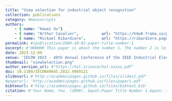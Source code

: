 ```yaml
---
title: "View selection for industrial object recognition"
collection: publications
category: #manuscripts
authors:
    - { name: "Kewei Xu"}
    - { name: "Arthur Cavalier",          url: "https://h4w0.frama.io/pages/"}
    - { name: "Mickael Ribardiere",       url: "https://ribardiere.pages.xlim.fr/" }
permalink: #/publication/2009-10-01-paper-title-number-1
excerpt: #'HHHHHH This paper is about the number 1. The number 2 is left for future work.'
date: 2023-12-09
venue: 'IECON 2023 - 48th Annual Conference of the IEEE Industrial Electronics Society'
thumbnail: "viewSelection.png"
author_version_url: #"https://hal.science/hal-xxxxx.pdf"
doi: 10.1109/IECON49645.2022.9969121
slidesurl: #'http://academicpages.github.io/files/slides1.pdf'
#paperurl: 'http://academicpages.github.io/files/paper1.pdf'
bibtexurl: #'http://academicpages.github.io/files/bibtex1.bib'
citation: #'Your Name, You. (2009). &quot;Paper Title Number 1.&quot; <i>Journal 1</i>. 1(1).'
---
```

<!-- The contents above will be part of a list of publications, if the user clicks the link for the publication than the contents of section will be rendered as a full page, allowing you to provide more information about the paper for the reader. When publications are displayed as a single page, the contents of the above "citation" field will automatically be included below this section in a smaller font. -->
